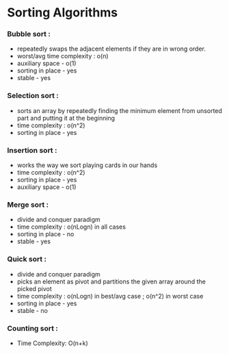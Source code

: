 # Sorting Algorithms
### Bubble sort :
* repeatedly swaps the adjacent elements if they are in wrong order.
* worst/avg time complexity : o(n)
* auxiliary space - o(1)
* sorting in place - yes
* stable - yes

### Selection sort :
* sorts an array by repeatedly finding the minimum element from unsorted part and putting it at the beginning
* time complexity  : o(n^2)
* sorting in place - yes

### Insertion sort :
* works the way we sort playing cards in our hands
* time complexity  : o(n^2)
* sorting in place - yes
* auxiliary space - o(1)

### Merge sort :
* divide and conquer paradigm
* time complexity  : o(nLogn) in all cases 
* sorting in place - no
* stable - yes

### Quick sort :
* divide and conquer paradigm
* picks an element as pivot and partitions the given array around the picked pivot
* time complexity  : o(nLogn) in best/avg case ; o(n^2) in worst case 
* sorting in place - yes
* stable - no

### Counting sort :
* Time Complexity: O(n+k)
